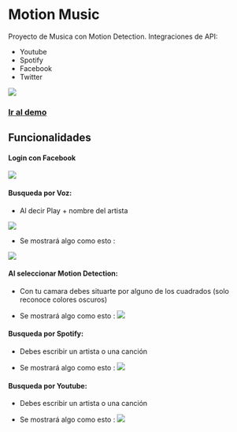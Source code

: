 # Motion Music
Proyecto de Musica con Motion Detection.
Integraciones de API:
- Youtube
- Spotify
- Facebook
- Twitter

![](http://i64.tinypic.com/14brlkx.png)
### [Ir al demo](https://sthecrash.github.io/api_music/public/)


## Funcionalidades

#### Login con Facebook
  
![](https://s30.postimg.org/lbpmg385t/apifb.png)

#### Busqueda por Voz: 
  
- Al decir Play + nombre del artista
  
 ![](https://s30.postimg.org/y9hhpor2p/search.png)
 
 - Se mostrará algo como esto :
 
  ![](https://s30.postimg.org/g44jbmrkh/playsong.png)

#### Al seleccionar Motion Detection: 
  
- Con tu camara debes situarte por alguno de los cuadrados (solo reconoce colores oscuros)

- Se mostrará algo como esto : 
 ![](https://s30.postimg.org/g2uli7pqp/motion_detection.png)
 
#### Busqueda por Spotify: 
  
- Debes escribir un artista o una canción

- Se mostrará algo como esto : 
 ![](https://s30.postimg.org/i650pvpjl/dj.png)
 
#### Busqueda por Youtube: 
  
- Debes escribir un artista o una canción

- Se mostrará algo como esto : 
 ![](https://s30.postimg.org/i650pvpjl/dj.png)

